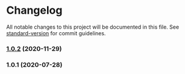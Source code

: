 # Changelog

All notable changes to this project will be documented in this file. See [standard-version](https://github.com/conventional-changelog/standard-version) for commit guidelines.

### [1.0.2](https://github.com/andyaaz/eslint-config-az/compare/v1.0.1...v1.0.2) (2020-11-29)

### 1.0.1 (2020-07-28)

